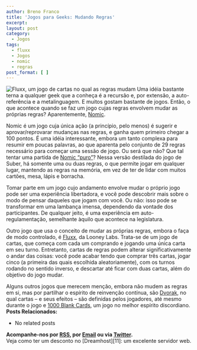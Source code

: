 ```yaml
---
author: Breno Franco
title: 'Jogos para Geeks: Mudando Regras'
excerpt:
layout: post
category:
  - Jogos
tags:
  - fluxx
  - Jogos
  - nomic
  - regras
post_format: [ ]
---
```

![Fluxx, um jogo de cartas no qual as regras mudam][1] Uma idéia bastante terna a qualquer geek que a conheça é a recursão e, por extensão, a auto-referência e a metalinguagem. E muitos gostam bastante de jogos. Então, o que acontece quando se faz um jogo cujas regras envolvem mudar as próprias regras? Aparentemente, [Nomic][2].

Nomic é um jogo cuja única ação (a princípio, pelo menos) é sugerir e aprovar/reprovarar mudanças nas regras, e ganha quem primeiro chegar a 100 pontos. É uma idéia interessante, embora um tanto complexa para resumir em poucas palavras, ao que aparenta pelo conjunto de 29 regras necessário para começar uma sessão de jogo. Ou será que não? Que tal tentar uma partida de [Nomic “puro”][3]? Nessa versão destilada do jogo de Suber, há somente uma ou duas regras, o que permite jogar em qualquer lugar, mantendo as regras na memória, em vez de ter de lidar com muitos cartões, mesa, lápis e borracha.

Tomar parte em um jogo cujo andamento envolve mudar o próprio jogo pode ser uma experiência libertadora, e você pode descobrir mais sobre o modo de pensar daqueles que jogam com você. Ou não: isso pode se transformar em uma lambança imensa, dependendo da vontade dos participantes. De qualquer jeito, é uma experiência em auto-regulamentação, semelhante àquilo que acontece na legislatura.

Outro jogo que usa o conceito de mudar as próprias regras, embora o faça de modo controlado, é [Fluxx][4], da Looney Labs. Trata-se de um jogo de cartas, que começa com cada um comprando e jogando uma única carta em seu turno. Entretanto, cartas de regras podem alterar significativamente o andar das coisas: você pode acabar tendo que comprar três cartas, jogar cinco (a primeira das quais escolhida aleatoriamente), com os turnos rodando no sentido inverso, e descartar até ficar com duas cartas, além do objetivo do jogo mudar.

Alguns outros jogos que merecem menção, embora não mudem as regras em si, mas por partilhar o espírito de reinvenção contínua, são [Dvorak][5], no qual cartas – e seus efeitos – são definidas pelos jogadores, até mesmo durante o jogo e [1000 Blank Cards][6], um jogo no melhor espírito discordiano. 
**Posts Relacionados:** 
*   No related posts









**Acompanhe-nos por [ RSS][8], por [Email][9] ou via [Twitter][10].**  
Veja como ter um desconto no [Dreamhost][11]: um excelente servidor web.

 [1]: http://vidageek.net/wp-content/uploads/2008/09/fluxx-150x150.jpg "Fluxx"
 [2]: http://www.earlham.edu/%7Epeters/writing/nomic.htm
 [3]: http://www.playagaingames.com/games/pure_nomice
 [4]: http://wunderland.com/LooneyLabs/Fluxx/Default.html
 [5]: http://www.dvorakgame.co.uk/index.php/Main_Page
 [6]: http://www.geocities.com/nconner23/bwcards.html
 [7]: https://twitter.com/share
 [8]: http://feeds.feedburner.com/VidaGeek
 [9]: http://feedburner.google.com/fb/a/mailverify?uri=VidaGeek&loc=pt_BR
 [10]: http://twitter.com/blogvidageek

